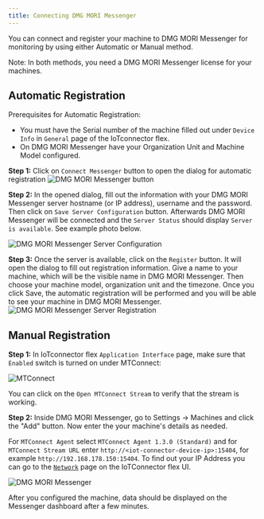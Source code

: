 ```yaml
---
title: Connecting DMG MORI Messenger
---
```


You can connect and register your machine to DMG MORI Messenger for monitoring by using either Automatic or Manual method.

Note: In both methods, you need a DMG MORI Messenger license for your machines.

## Automatic Registration

Prerequisites for Automatic Registration:

- You must have the Serial number of the machine filled out under `Device Info` in `General` page of the IoTconnector flex.
- On DMG MORI Messenger have your Organization Unit and Machine Model configured.

**Step 1:** Click on `Connect Messenger` button to open the dialog for automatic registration
![DMG MORI Messenger button](/img/applicationinterface/messenger_button.png)

**Step 2:** In the opened dialog, fill out the information with your DMG MORI Messenger server hostname (or IP address), username and the password. Then click on `Save Server Configuration` button. Afterwards DMG MORI Messenger will be connected and the `Server Status` should display `Server is available`. See example photo below.

![DMG MORI Messenger Server Configuration](/img/applicationinterface/messenger_server_configuration.png)

**Step 3:** Once the server is available, click on the `Register` button. It will open the dialog to fill out registration information. Give a name to your machine, which will be the visible name in DMG MORI Messenger. Then choose your machine model, organization unit and the timezone. Once you click Save, the automatic registration will be performed and you will be able to see your machine in DMG MORI Messenger.
![DMG MORI Messenger Server Registration](/img/applicationinterface/messenger_server_registration.png)

## Manual Registration

**Step 1:** In IoTconnector flex `Application Interface` page, make sure that `Enabled` switch is turned on under MTConnect:

![MTConnect](/img/applicationinterface/mtconnect_enable_stream.png)

You can click on the `Open MTConnect Stream` to verify that the stream is working.

**Step 2:** Inside DMG MORI Messenger, go to Settings -> Machines and click the "Add" button. Now enter the your machine's details as needed.

For `MTConnect Agent` select `MTConnect Agent 1.3.0 (Standard)` and for `MTConnect Stream URL` enter `http://<iot-connector-device-ip>:15404`, for example `http://192.168.178.150:15404`. To find out your IP Address you can go to the [`Network`](Network.md) page on the IoTConnector flex UI.

![DMG MORI Messenger](/img/DMGMessenger.png)

After you configured the machine, data should be displayed on the Messenger dashboard after a few minutes.

